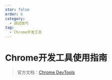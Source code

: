 ```yaml
---
star: false
order: 6
category:
  - 调试技巧
tag:
  - Chrome开发工具
---
```

# Chrome开发工具使用指南

> 官方文档：[Chrome DevTools](https://developer.chrome.com/docs/devtools?hl=zh-cn)